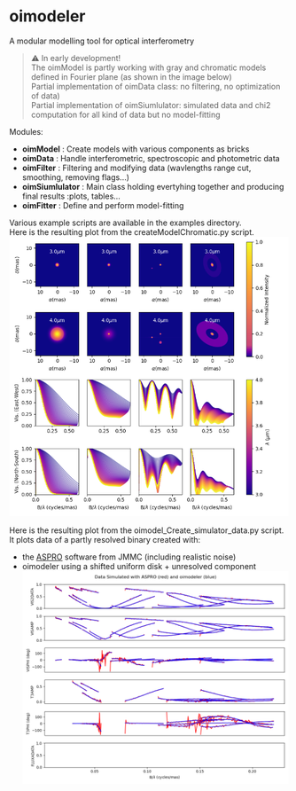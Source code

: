 # oimodeler

A modular modelling tool for optical interferometry


>:warning: In early development!  
>The oimModel is partly working with gray and chromatic models defined in Fourier plane (as shown in the image below)  
>Partial implementation of oimData class: no filtering, no optimization of data)  
>Partial implementation of oimSiumlulator: simulated data and chi2 computation for all kind of data but no model-fitting  
 

Modules:
* **oimModel** : Create models with various components as bricks 
* **oimData** :  Handle interferometric, spectroscopic and photometric data
* **oimFilter** : Filtering and modifying data (wavlengths range cut, smoothing, removing flags...)  
* **oimSiumlulator** : Main class holding evertyhing together and producing final results :plots, tables...
* **oimFitter** : Define and perform model-fitting   


Various example scripts are available in the examples directory.  
Here is the resulting plot from the createModelChromatic.py script.
![boo](./images/createModelChromatic.png)
 
Here is the resulting plot from the oimodel_Create_simulator_data.py script.
It plots data of a partly resolved binary created with:
- the [ASPRO](https://www.jmmc.fr/english/tools/proposal-preparation/aspro/) software from JMMC (including realistic noise)
- oimodeler using a shifted uniform disk + unresolved component
![boo](./images/oimodel_Create_simulator_data.png)
